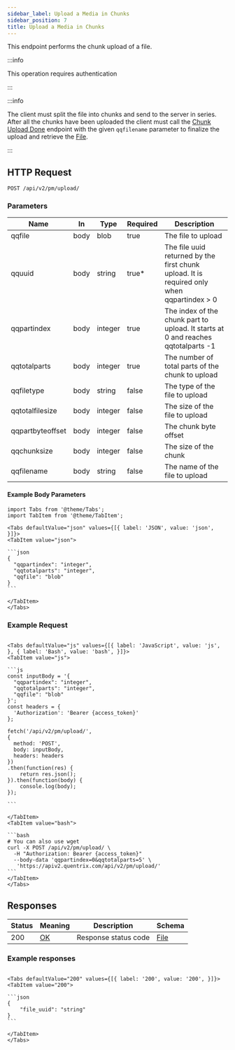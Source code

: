 ```yaml
---
sidebar_label: Upload a Media in Chunks
sidebar_position: 7
title: Upload a Media in Chunks
---
```


This endpoint performs the chunk upload of a file.

:::info

This operation requires authentication

:::

:::info

 The client must split the file into chunks and send to the server in series. After all the chunks have been uploaded the client must call the [Chunk Upload Done](/docs/apireference/v2/privatemessage/chunk_upload_done) endpoint with the given `qqfilename` parameter to finalize the upload and retrieve the [File](/docs/apireference/v2/schemas/file).


:::

## HTTP Request

`POST /api/v2/pm/upload/`

### Parameters

|Name|In|Type|Required|Description|
|---|---|---|---|---|
|qqfile|body|blob|true|The file to upload|
|qquuid|body|string|true*|The file uuid returned by the first chunk upload. It is required only when qqpartindex > 0|
|qqpartindex|body|integer|true|The index of the chunk part to upload. It starts at 0 and reaches qqtotalparts -1|
|qqtotalparts|body|integer|true|The number of total parts of the chunk to upload|
|qqfiletype|body|string|false|The type of the file to upload|
|qqtotalfilesize|body|integer|false|The size of the file to upload|
|qqpartbyteoffset|body|integer|false|The chunk byte offset|
|qqchunksize|body|integer|false|The size of the chunk|
|qqfilename|body|string|false|The name of the file to upload|

#### Example Body Parameters

````mdx-code-block
import Tabs from '@theme/Tabs';
import TabItem from '@theme/TabItem';

<Tabs defaultValue="json" values={[{ label: 'JSON', value: 'json', }]}>
<TabItem value="json">

```json
{
  "qqpartindex": "integer",
  "qqtotalparts": "integer",
  "qqfile": "blob"
}
```

</TabItem>
</Tabs>
````

### Example Request

````mdx-code-block

<Tabs defaultValue="js" values={[{ label: 'JavaScript', value: 'js', }, { label: 'Bash', value: 'bash', }]}>
<TabItem value="js">

```js
const inputBody = '{
  "qqpartindex": "integer",
  "qqtotalparts": "integer",
  "qqfile": "blob"
}';
const headers = {
  'Authorization': 'Bearer {access_token}'
};

fetch('/api/v2/pm/upload/',
{
  method: 'POST',
  body: inputBody,
  headers: headers
})
.then(function(res) {
    return res.json();
}).then(function(body) {
    console.log(body);
});

```

</TabItem>
<TabItem value="bash">

```bash
# You can also use wget
curl -X POST /api/v2/pm/upload/ \
  -H "Authorization: Bearer {access_token}"
  --body-data 'qqpartindex=0&qqtotalparts=5' \
   'https://apiv2.quentrix.com/api/v2/pm/upload/'
```
</TabItem>
</Tabs>
````

## Responses

|Status|Meaning|Description|Schema|
|---|---|---|---|
|200|[OK](https://tools.ietf.org/html/rfc7231#section-6.3.1)|Response status code|[File](/docs/apireference/v2/schemas/file)|

### Example responses


````mdx-code-block

<Tabs defaultValue="200" values={[{ label: '200', value: '200', }]}>
<TabItem value="200">

```json
{
    "file_uuid": "string"
}
```

</TabItem>
</Tabs>
````




